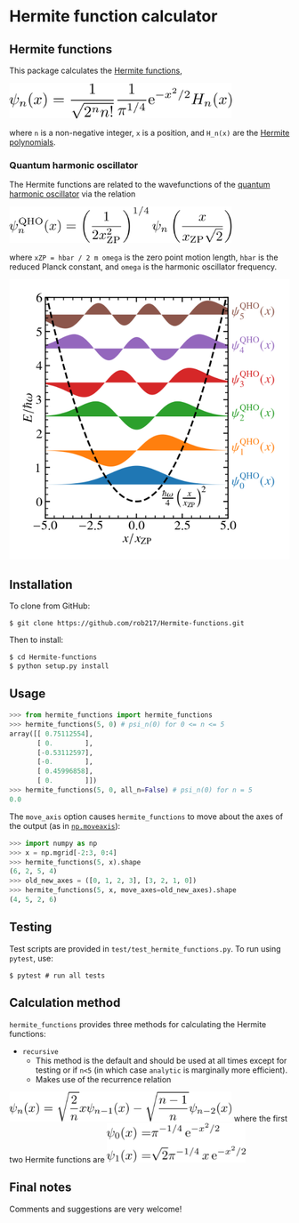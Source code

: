 # Hermite function calculator

## Hermite functions
This package calculates the [Hermite functions](https://en.wikipedia.org/wiki/Hermite_polynomials#Hermite_functions),

<img src="https://github.com/Rob217/Hermite-functions/blob/master/equations/Hermite_functions.png" width="400" />
<!---
\psi_n(x) = \frac{1}{\sqrt{2^n n!}} \frac{1}{\pi^{1/4}} \text{e}^{-x^2/2} H_n(x)
-->

where `n` is a non-negative integer, `x` is a position, and `H_n(x)` are the [Hermite polynomials](https://en.wikipedia.org/wiki/Hermite_polynomials).

### Quantum harmonic oscillator
The Hermite functions are related to the wavefunctions of the [quantum harmonic oscillator](https://en.wikipedia.org/wiki/Quantum_harmonic_oscillator) via the relation

<img src="https://github.com/Rob217/Hermite-functions/blob/master/equations/QHO_wavefunctions.png" width="400" />
<!---
\psi_n^{\mathrm{QHO}}(x) = \left(\frac{1}{2 x_{\mathrm{ZP}}^2}\right)^{1/4}  \psi_n\left(\frac{x}{x_{\mathrm{ZP}} \sqrt{2}}\right)
-->

where `xZP = hbar / 2 m omega` is the zero point motion length, `hbar` is the reduced Planck constant, and `omega` is the harmonic oscillator frequency.

![alt text](https://github.com/Rob217/Hermite-functions/blob/master/examples/QHO_states.png "Quantum harmonic oscillator wavefunctions")


## Installation

To clone from GitHub:
```Shell
$ git clone https://github.com/rob217/Hermite-functions.git
```
Then to install:
```Shell
$ cd Hermite-functions
$ python setup.py install
```


## Usage

```python
>>> from hermite_functions import hermite_functions
>>> hermite_functions(5, 0) # psi_n(0) for 0 <= n <= 5
array([[ 0.75112554],
       [ 0.        ],
       [-0.53112597],
       [-0.        ],
       [ 0.45996858],
       [ 0.        ]])
>>> hermite_functions(5, 0, all_n=False) # psi_n(0) for n = 5
0.0
```

The `move_axis` option causes `hermite_functions` to move about the axes of the output (as in [`np.moveaxis`](https://numpy.org/doc/stable/reference/generated/numpy.moveaxis.html)):
```python
>>> import numpy as np
>>> x = np.mgrid[-2:3, 0:4]
>>> hermite_functions(5, x).shape
(6, 2, 5, 4)
>>> old_new_axes = ([0, 1, 2, 3], [3, 2, 1, 0])
>>> hermite_functions(5, x, move_axes=old_new_axes).shape
(4, 5, 2, 6)
```


## Testing

Test scripts are provided in `test/test_hermite_functions.py`. To run using `pytest`, use:
```Shell
$ pytest # run all tests
```

## Calculation method

`hermite_functions` provides three methods for calculating the Hermite functions:
- `recursive`
    - This method is the default and should be used at all times except for testing or if `n<5` (in which case `analytic` is marginally more efficient).
    - Makes use of the recurrence relation    
<img src="https://github.com/Rob217/Hermite-functions/blob/master/equations/recurrence_relation.png" width="400" />
<!---
\psi_n(x) = \sqrt{\frac{2}{n}} x \psi_{n-1}(x) - \sqrt{\frac{n-1}{n}} \psi_{n-2}(x)
-->
where the first two Hermite functions are
<img src="https://github.com/Rob217/Hermite-functions/blob/master/equations/first_hermite_functions.png" width="250" />
<!---
\psi_0(x) = & \pi^{-1/4} \,\mathrm{e}^{-x^2/2}
\\
\psi_1(x) = & \sqrt{2} \pi^{-1/4} \,x\, \mathrm{e}^{-x^2/2}
-->


## Final notes

Comments and suggestions are very welcome!
